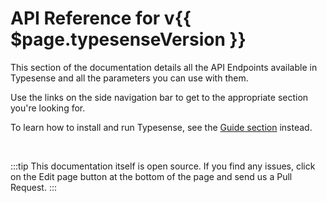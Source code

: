 # API Reference for v{{ $page.typesenseVersion }}

This section of the documentation details all the API Endpoints available in Typesense and all the parameters you can use with them.

Use the links on the side navigation bar to get to the appropriate section you're looking for.

To learn how to install and run Typesense, see the [Guide section](../guide/README.md) instead.

<br/>

:::tip
This documentation itself is open source. If you find any issues, click on the Edit page button at the bottom of the page and send us a Pull Request.
:::
